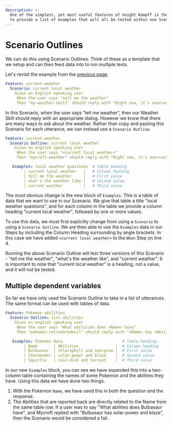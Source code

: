 ```yaml
---
description: >-
  One of the simplest, yet most useful features of Voight Kampff is the ability
  to provide a list of examples that will all be tested within one Scenario.
---
```


# Scenario Outlines

We can do this using Scenario Outlines. Think of these as a template that we setup and can then feed data into to run multiple tests.

Let's revisit the example from the [previous page](../introduction.md).

```YAML
Feature: current-weather
  Scenario: current local weather
    Given an English speaking user
     When the user says "tell me the weather"
     Then "my-weather-skill" should reply with "Right now, it's overcast clouds and 32 degrees."
```

In this Scenario, when the user says "tell me weather", then our Weather Skill should reply with an appropriate dialog. However we know that there are many ways to ask about the weather. Rather than copy and pasting this Scenario for each utterance, we can instead use a `Scenario Outline`.

```YAML
Feature: current-weather
  Scenario Outline: current local weather
    Given an english speaking user
     When the user says "<current local weather>"
     Then "mycroft-weather" should reply with "Right now, it's overcast clouds and 32 degrees."

   Examples: local weather questions  # Table heading
        | current local weather   |   # Column heading
        | tell me the weather     |   # First value
        | what's the weather like |   # Second value
        | current weather         |   # Third value
```

The most obvious change is the new block of `Examples`. This is a table of data that we want to use in our Scenario. We give that table a title "local weather questions", and for each column in the table we provide a column heading "current local weather", followed by one or more values.

To use this data, we must first explicitly change from using a `Scenario` to using a `Scenario Outline`. We are then able to use the `Examples` data in our Steps by including the Column Heading surrounding by angle brackets. In this case we have added `<current local weather>` to the `When` Step on line 4.

Running the above Scenario Outline will test three versions of this Scenario - "tell me the weather", "what's the weather like", and "current weather". It is important to note that "current local weather" is a heading, not a value, and it will not be tested.

## Multiple dependent variables

So far we have only used the Scenario Outline to take in a list of utterances. The same format can be used with tables of data.

```YAML
Feature: Pokemon abilities
  Scenario Outline: list abilities
    Given an english speaking user
     When the user says "What abilities does <Name> have"
     Then "pokemon.retrodaredevil" should reply with "<Name> has <Abilities>"

   Examples: Pokemon data                          # Table heading
        | Name       | Abilities                |  # Column heading
        | Bulbasaur  | chlorophyll and overgrow |  # First value
        | Charmander | solar-power and blaze    |  # Second value
        | Squirtle   | rain-dish and torrent    |  # Third value
```

In our new `Examples` block, you can see we have expanded this into a two-column table containing the names of some Pokemon and the abilities they have. Using this data we have done two things.

1. With the Pokemon `Name`, we have used this in both the question and the response.
2. The Abilities that are reported back are directly related to the Name from the same table row. If a user was to say "What abilities does Bulbasaur have", and Mycroft replied with "Bulbasaur has solar-power and blaze", then the Scenario would be considered a fail.
